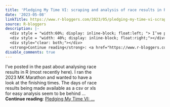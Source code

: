 ```yaml
---
title: 'Pledging My Time VI: scraping and analysis of race results in R'
date: '2023-05-08'
linkTitle: https://www.r-bloggers.com/2023/05/pledging-my-time-vi-scraping-and-analysis-of-race-results-in-r/
source: R-bloggers
description: |-
  <div style = "width:60%; display: inline-block; float:left; "> I’ve posted in the past about analysing race results in R (most recently here). I ran the 2023 MK Marathon and wanted to have a look at the finishing times. The days of race results being made available as a csv or xls for easy analysis seem to be behind ...</div>
  <div style = "width: 40%; display: inline-block; float:right;"></div>
  <div style="clear: both;"></div>
  <strong>Continue reading</strong>: <a href="https://www.r-bloggers.com/2023/05/pledging-my-time-vi-scraping-and-analysis-of-race-results-in-r/">Pledging My Time VI: ...
disable_comments: true
---
```

<div style = "width:60%; display: inline-block; float:left; "> I’ve posted in the past about analysing race results in R (most recently here). I ran the 2023 MK Marathon and wanted to have a look at the finishing times. The days of race results being made available as a csv or xls for easy analysis seem to be behind ...</div>
<div style = "width: 40%; display: inline-block; float:right;"></div>
<div style="clear: both;"></div>
<strong>Continue reading</strong>: <a href="https://www.r-bloggers.com/2023/05/pledging-my-time-vi-scraping-and-analysis-of-race-results-in-r/">Pledging My Time VI: ...